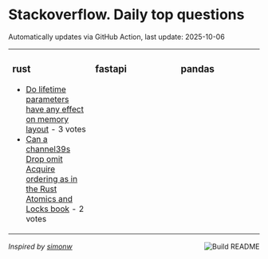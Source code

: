 # Stackoverflow. Daily top questions 

Automatically updates via GitHub Action, last update: <!-- date starts -->2025-10-06<!-- date ends -->


<table><tr><td valign="top" width="33%">

### rust
<!-- rust starts -->
* [Do lifetime parameters have any effect on memory layout](https://stackoverflow.com/questions/79783256/do-lifetime-parameters-have-any-effect-on-memory-layout) - 3 votes
* [Can a channel39s Drop omit Acquire ordering as in the Rust Atomics and Locks book](https://stackoverflow.com/questions/79783279/can-a-channels-drop-omit-acquire-ordering-as-in-the-rust-atomics-and-locks-boo) - 2 votes
<!-- rust ends -->
</td><td valign="top" width="34%">


### fastapi
<!-- fastapi starts -->

<!-- fastapi ends -->
</td><td valign="top" width="34%">


### pandas
<!-- pandas starts -->

<!-- pandas ends -->
</td></tr></table>

<a href="https://github.com/hp0404/hp0404/actions"><img src="https://github.com/hp0404/hp0404/workflows/Build%20README/badge.svg" align="right" alt="Build README"></a> <p>*Inspired by  [simonw](https://github.com/simonw/simonw)*</p>
